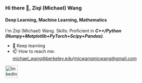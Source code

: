 ### Hi there 👋, Ziqi (Michael) Wang
#### Deep Learning, Machine Learning, Mathematics

I'm Ziqi (Michael) Wang. 
Skills: Proficient in **_C++/Python (Numpy+Matplotlib+PyTorch+Scipy+Pandas)_**. 

- 🌱 Keep learning
- 📫 How to reach me: michael_wang@berkeley.edu/micwangmicwang@gmail.com


[<img src='https://cdn.jsdelivr.net/npm/simple-icons@3.0.1/icons/linkedin.svg' alt='linkedin' height='40'>](https://www.linkedin.com/in/michael-zi-qi-wang-8a408a1a2/)  










